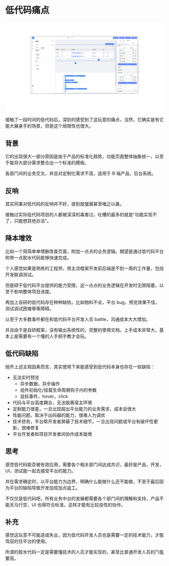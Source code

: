 # 低代码痛点
![lowcode](../img/lowcode.png)

接触了一段时间的低代码后，深刻的感受到了这玩意的痛点，当然，它确实是有它能大展身手的场景，但是这个局限性也很大。

## 背景

它的出现很大一部分原因是由于产品的标准化趋势，功能页面整体抽象统一，以至于能将大部分需求整合出一个标准的模板。

各部门间的业务交叉，并且对定制化需求不高，适用于 B 端产品，后台系统。

## 反响

其实同事对低代码的反响并不好，提到就皱眉甚至嗤之以鼻。

接触过实际低代码项目的人都被深深的毒害过，吐槽的最多的就是“功能实现不了，只能想其他办法”。

## 降本增效

比如一个简简单单增删改查页面，附加一点点的业务逻辑。期望是通过低代码平台附带一点胶水代码能够快速完成。

个人感觉如果是熟练的工程师，用主流框架开发前后端是不到一周的工作量，包括开发联调测试。

但是碍于低代码平台提供的能力受限，这一点点的业务逻辑在开发时无限阻塞，以至于影响整体项目进度。

再加上自研的低代码存在种种缺陷，比如物料不全，平台 bug，预览效果不佳，测试调试困难等等障碍。

以至于大多数事件都在和低代码平台开发人员 battle，沟通成本大大增加。

并且由于是自研框架，没有输出系统性的，完整的使用文档，上手成本非常大，基本上是需要有一个懂的人手把手教才会玩。

## 低代码缺陷

抛开上述主观因素而言，其实使用下来能感受到低代码本身也存在一些缺陷：

- 无法实时预览
  - 异步数据，异步操作
  - 组件初始化/挂载生命周期钩子内的参数
  - 鼠标事件，hover，click
- 代码与平台高度耦合，无法脱离宿主环境
- 定制能力很差，一旦出现超出平台能力的业务需求，成本会很大
- 性能问题，取决于出码器的能力，很难人为调优
- 技术债务，平台帮开发者屏蔽了技术细节，一旦出现问题或平台有破坏性更新，很难修复
- 平台开发者和项目开发者间协作成本陡增

## 思考

感觉低代码能否被有效应用，需要各个相关部门间达成共识，最好是产品，开发，UI，测试能一起去接受平台的能力。

并在需求确定时，以平台能力为边界，明确什么能做什么还不能做，不至于最后因为平台的缺陷导致开发加班加点返工。

不仅仅是低代码吧，所有业务中台的发展都需要各个部门间的理解和支持，产品不能天马行空，UI 也得符合标准，这样才能有比较良性的协作。

## 补充

感觉这玩意不可能造成失业，因为低代码开发人员也是需要一定的技术能力，才能驾驭的住平台的使用。

所谓的胶水代码一定是需要懂技术的人员才能实现的，甚至比普通开发人员的门槛要高。